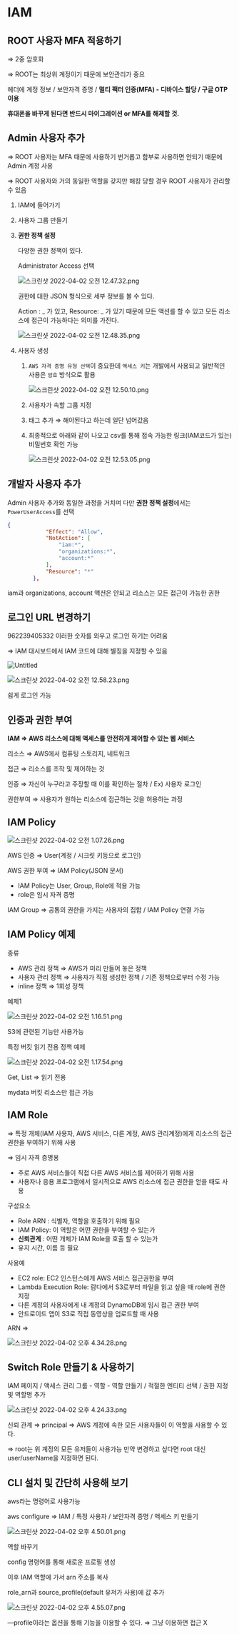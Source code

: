 # IAM

## ROOT 사용자 MFA 적용하기

⇒ 2중 암호화

⇒ ROOT는 최상위 계정이기 때문에 보안관리가 중요

헤더에 계정 정보 / 보안자격 증명 / **멀티 팩터 인증(MFA) - 디바이스 할당 / 구글 OTP 이용**

**휴대폰을 바꾸게 된다면 반드시 마이그레이션 or MFA를 해제할 것.**

## Admin 사용자 추가

⇒ ROOT 사용자는 MFA 때문에 사용하기 번거롭고 함부로 사용하면 안되기 때문에 Admin 계정 사용

⇒ ROOT 사용자와 거의 동일한 역할을 갖지만 해킹 당할 경우 ROOT 사용자가 관리할 수 있음

1. IAM에 들어가기
2. 사용자 그룹 만들기
3. **권한 정책 설정**

   다양한 권한 정책이 있다.

   Administrator Access 선택

   ![스크린샷 2022-04-02 오전 12.47.32.png](https://s3-us-west-2.amazonaws.com/secure.notion-static.com/99ea142d-1201-494a-819c-8512a00a5dd3/스크린샷_2022-04-02_오전_12.47.32.png)

   권한에 대한 JSON 형식으로 세부 정보를 볼 수 있다.

   Action : _ 가 있고, Resource: _ 가 있기 때문에 모든 액션를 할 수 있고 모든 리소스에 접근이 가능하다는 의미를 가진다.

   ![스크린샷 2022-04-02 오전 12.48.35.png](https://s3-us-west-2.amazonaws.com/secure.notion-static.com/2c723d04-1e08-4c42-a61f-e64bcea54dfb/스크린샷_2022-04-02_오전_12.48.35.png)

4. 사용자 생성
   1. `AWS 자격 증명 유형 선택`이 중요한데 `액세스 키`는 개발에서 사용되고 일반적인 사용은 `암호` 방식으로 활용

      ![스크린샷 2022-04-02 오전 12.50.10.png](https://s3-us-west-2.amazonaws.com/secure.notion-static.com/9df4cc43-5935-49c0-913d-e9c9a7c8eb80/스크린샷_2022-04-02_오전_12.50.10.png)

   2. 사용자가 속할 그룹 지정
   3. 태그 추가 ⇒ 해야된다고 하는데 일단 넘어갔음
   4. 최종적으로 아래와 같이 나오고 csv를 통해 접속 가능한 링크(IAM코드가 있는) 비밀번호 확인 가능

      ![스크린샷 2022-04-02 오전 12.53.05.png](https://s3-us-west-2.amazonaws.com/secure.notion-static.com/35589f99-eaac-4243-b31b-87c97804351c/스크린샷_2022-04-02_오전_12.53.05.png)

## 개발자 사용자 추가

Admin 사용자 추가와 동일한 과정을 거치며 다만 **권한 정책 설정**에서는 `PowerUserAccess`를 선택

```json
{
            "Effect": "Allow",
            "NotAction": [
                "iam:*",
                "organizations:*",
                "account:*"
            ],
            "Resource": "*"
        },
```

iam과 organizations, account 액션은 안되고 리소스는 모든 접근이 가능한 권한

## 로그인 URL 변경하기

962239405332 이러한 숫자를 외우고 로그인 하기는 어려움

⇒ IAM 대시보드에서 IAM 코드에 대해 별칭을 지정할 수 있음

![Untitled](https://s3-us-west-2.amazonaws.com/secure.notion-static.com/0a6e3d1a-00af-4e0a-8e5d-148830d13d25/Untitled.png)

![스크린샷 2022-04-02 오전 12.58.23.png](https://s3-us-west-2.amazonaws.com/secure.notion-static.com/42090e0f-4f79-41df-93ec-02115bf0cf02/스크린샷_2022-04-02_오전_12.58.23.png)

쉽게 로그인 가능

## 인증과 권한 부여

**IAM ⇒ AWS 리소스에 대해 액세스를 안전하게 제어할 수 있는 웹 서비스**

리소스 ⇒ AWS에서 컴퓨팅 스토리지, 네트워크

접근 ⇒ 리소스를 조작 및 제어하는 것

인증 ⇒ 자신이 누구라고 주장할 때 이를 확인하는 절차 / Ex) 사용자 로그인

권한부여 ⇒ 사용자가 원하는 리소스에 접근하는 것을 허용하는 과정

## IAM Policy

![스크린샷 2022-04-02 오전 1.07.26.png](https://s3-us-west-2.amazonaws.com/secure.notion-static.com/ff0aac06-9bcb-43ce-9e80-72621bd93d6a/스크린샷_2022-04-02_오전_1.07.26.png)

AWS 인증 ⇒ User(계정 / 시크릿 키등으로 로그인)

AWS 권한 부여 ⇒ IAM Policy(JSON 문서)

- IAM Policy는 User, Group, Role에 적용 가능
- role은 임시 자격 증명

IAM Group ⇒ 공통의 권한을 가지는 사용자의 집합 / IAM Policy 연결 가능

## IAM Policy 예제

종류

- AWS 관리 정책 ⇒ AWS가 미리 만들어 놓은 정책
- 사용자 관리 정책 ⇒ 사용자가 직접 생성한 정책 / 기존 정책으로부터 수정 가능
- inline 정책 ⇒ 1회성 정책

예제1

![스크린샷 2022-04-02 오전 1.16.51.png](https://s3-us-west-2.amazonaws.com/secure.notion-static.com/d2438193-de22-40f1-a2ff-a21b3956a019/스크린샷_2022-04-02_오전_1.16.51.png)

S3에 관련된 기능만 사용가능

특정 버킷 읽기 전용 정책 예제

![스크린샷 2022-04-02 오전 1.17.54.png](https://s3-us-west-2.amazonaws.com/secure.notion-static.com/34821a03-d87b-402a-8869-061e58fba50c/스크린샷_2022-04-02_오전_1.17.54.png)

Get, List ⇒ 읽기 전용

mydata 버킷 리소스만 접근 가능

## IAM Role

⇒ 특정 개체(IAM 사용자, AWS 서비스, 다른 계정, AWS 관리계정)에게 리소스의 접근 권한을 부여하기 위해 사용

⇒ 임시 자격 증명용

- 주로 AWS 서비스들이 직접 다른 AWS 서비스를 제어하기 위해 사용
- 사용자나 응용 프로그램에서 일시적으로 AWS 리소스에 접근 권한을 얻을 때도 사용

구성요소

- Role ARN : 식별자, 역할을 호출하기 위해 필요
- IAM Policy: 이 역할은 어떤 권한을 부여할 수 있는가
- **신뢰관계** : 어떤 개체가 IAM Role을 호출 할 수 있는가
- 유지 시간, 이름 등 필요

사용예

- EC2 role: EC2 인스턴스에게 AWS 서비스 접근권한을 부여
- Lambda Execution Role: 람다에서 S3로부터 파일을 읽고 싶을 때 role에 권한 지정
- 다른 계정의 사용자에게 내 계정의 DynamoDB에 임시 접근 권한 부여
- 안드로이드 앱이 S3로 직접 동영상을 업로드할 때 사용

ARN ⇒

![스크린샷 2022-04-02 오후 4.34.28.png](https://s3-us-west-2.amazonaws.com/secure.notion-static.com/1f3142da-f0ab-401a-9665-21d2e1a01e48/스크린샷_2022-04-02_오후_4.34.28.png)

## Switch Role 만들기 & 사용하기

IAM 페이지 / 액세스 관리 그룹 - 역할 - 역할 만들기 / 적절한 엔티티 선택 / 권한 지정 및 역할명 추가

![스크린샷 2022-04-02 오후 4.24.33.png](https://s3-us-west-2.amazonaws.com/secure.notion-static.com/5a6eeaf3-4e13-4b65-bb17-d5927d4f7798/스크린샷_2022-04-02_오후_4.24.33.png)

신뢰 관계 ⇒ principal ⇒ AWS 계정에 속한 모든 사용자들이 이 역할을 사용할 수 있다.

⇒ root는 위 계정의 모든 유저들이 사용가능 만약 변경하고 싶다면 root 대신 user/userName을 지정하면 된다.

## CLI 설치 및 간단히 사용해 보기

aws라는 명령어로 사용가능

aws configure ⇒ IAM / 특정 사용자 / 보안자격 증명 / 액세스 키 만들기

![스크린샷 2022-04-02 오후 4.50.01.png](https://s3-us-west-2.amazonaws.com/secure.notion-static.com/6c6f4a81-8726-451a-b5a7-1f1d4c0100f8/스크린샷_2022-04-02_오후_4.50.01.png)

역할 바꾸기

config 명령어를 통해 새로운 프로필 생성

이후 IAM 역할에 가서 arn 주소를 복사

role_arn과 source_profile(default 유저가 사용)에 값 추가

![스크린샷 2022-04-02 오후 4.55.07.png](https://s3-us-west-2.amazonaws.com/secure.notion-static.com/1e0dc9bc-5823-4080-9d3d-bef806293996/스크린샷_2022-04-02_오후_4.55.07.png)

—profile이라는 옵션을 통해 기능을 이용할 수 있다. ⇒ 그냥 이용하면 접근 X
